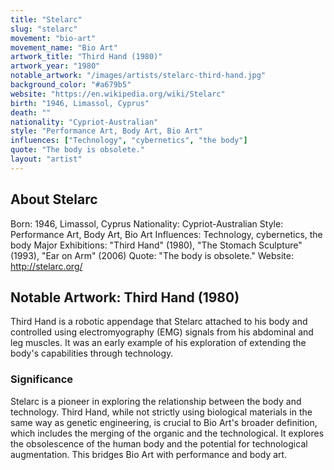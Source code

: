 ```yaml
---
title: "Stelarc"
slug: "stelarc"
movement: "bio-art"
movement_name: "Bio Art"
artwork_title: "Third Hand (1980)"
artwork_year: "1980"
notable_artwork: "/images/artists/stelarc-third-hand.jpg"
background_color: "#a679b5"
website: "https://en.wikipedia.org/wiki/Stelarc"
birth: "1946, Limassol, Cyprus"
death: ""
nationality: "Cypriot-Australian"
style: "Performance Art, Body Art, Bio Art"
influences: ["Technology", "cybernetics", "the body"]
quote: "The body is obsolete."
layout: "artist"
---
```


## About Stelarc

Born: 1946, Limassol, Cyprus Nationality: Cypriot-Australian Style: Performance Art, Body Art, Bio Art Influences: Technology, cybernetics, the body Major Exhibitions: "Third Hand" (1980), "The Stomach Sculpture" (1993), "Ear on Arm" (2006) Quote: "The body is obsolete." Website: http://stelarc.org/

## Notable Artwork: Third Hand (1980)

Third Hand is a robotic appendage that Stelarc attached to his body and controlled using electromyography (EMG) signals from his abdominal and leg muscles. It was an early example of his exploration of extending the body's capabilities through technology.

### Significance

Stelarc is a pioneer in exploring the relationship between the body and technology. Third Hand, while not strictly using biological materials in the same way as genetic engineering, is crucial to Bio Art's broader definition, which includes the merging of the organic and the technological. It explores the obsolescence of the human body and the potential for technological augmentation. This bridges Bio Art with performance and body art.
